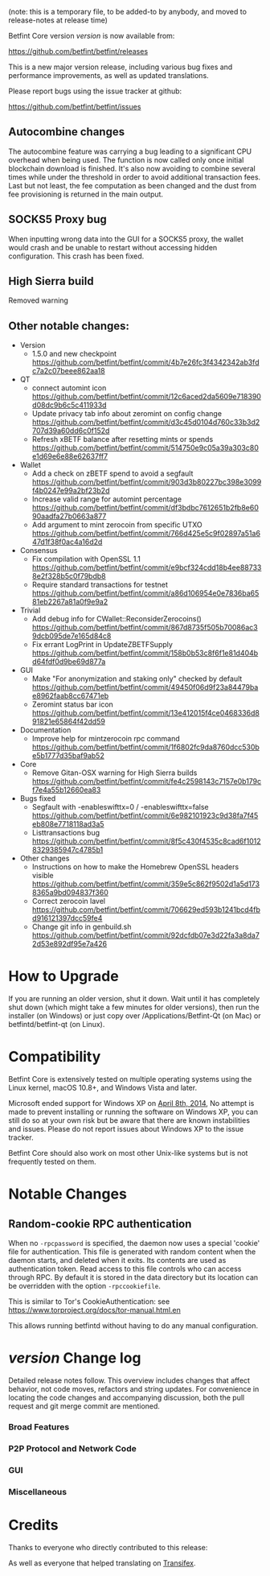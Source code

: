 (note: this is a temporary file, to be added-to by anybody, and moved to release-notes at release time)

Betfint Core version *version* is now available from:

  <https://github.com/betfint/betfint/releases>

This is a new major version release, including various bug fixes and
performance improvements, as well as updated translations.

Please report bugs using the issue tracker at github:

  <https://github.com/betfint/betfint/issues>

Autocombine changes
---------------------------------
The autocombine feature was carrying a bug leading to a significant CPU overhead
when being used. The function is now called only once initial blockchain
download is finished. It's also now avoiding to combine several times while
under the threshold in order to avoid additional transaction fees. Last but not
least, the fee computation as been changed and the dust from fee provisioning
is returned in the main output.


SOCKS5 Proxy bug
---------------------------------
When inputting wrong data into the GUI for a SOCKS5 proxy, the wallet would
crash and be unable to restart without accessing hidden configuration.
This crash has been fixed.

High Sierra build
-----------------
Removed warning

Other notable changes:
----------------------
- Version
  - 1.5.0 and new checkpoint https://github.com/betfint/betfint/commit/4b7e26fc3f4342342ab3fdc7a2c07beee862aa18
- QT
   - connect automint icon https://github.com/betfint/betfint/commit/12c6aced2da5609e718390d08dc9b6c5c411933d
  - Update privacy tab info about zeromint on config change https://github.com/betfint/betfint/commit/d3c45d0104d760c33b3d2707d39a60dd6c0f152d
  - Refresh xBETF balance after resetting mints or spends https://github.com/betfint/betfint/commit/514750e9c05a39a303c80e1d69e6e88e62637ff7
- Wallet 
  - Add a check on zBETF spend to avoid a segfault https://github.com/betfint/betfint/commit/903d3b80227bc398e3099f4b0247e99a2bf23b2d
  - Increase valid range for automint percentage https://github.com/betfint/betfint/commit/df3bdbc7612651b2fb8e6090aadfa27b0663a877
  - Add argument to mint zerocoin from specific UTXO https://github.com/betfint/betfint/commit/766d425e5c9f02897a51a647d1f38f0ac4a16d2d
- Consensus
  - Fix compilation with OpenSSL 1.1 https://github.com/betfint/betfint/commit/e9bcf324cdd18b4ee887338e2f328b5c0f79bdb8
  - Require standard transactions for testnet https://github.com/betfint/betfint/commit/a86d106954e0e7836ba6581eb2267a81a0f9e9a2
- Trivial
  - Add debug info for CWallet::ReconsiderZerocoins() https://github.com/betfint/betfint/commit/867d8735f505b70086ac39dcb095de7e165d84c8
  - Fix errant LogPrint in UpdateZBETFSupply https://github.com/betfint/betfint/commit/158b0b53c8f6f1e81d404bd64fdf0d9be69d877a
- GUI
  - Make "For anonymization and staking only" checked by default https://github.com/betfint/betfint/commit/49450f06d9f23a84479bae8962faab8cc67471eb
  - Zeromint status bar icon https://github.com/betfint/betfint/commit/13e412015f4ce0468336d891821e65864f42dd59
- Documentation
  - Improve help for mintzerocoin rpc command https://github.com/betfint/betfint/commit/1f6802fc9da8760dcc530be5b1777d35baf9ab52
- Core
  - Remove Gitan-OSX warning for High Sierra builds https://github.com/betfint/betfint/commit/fe4c2598143c7157e0b179cf7e4a55b12660ea83
- Bugs fixed
  - Segfault with -enableswifttx=0 / -enableswifttx=false https://github.com/betfint/betfint/commit/6e982101923c9d38fa7f45eb808e7718118ad3a5
  - Listtransactions bug https://github.com/betfint/betfint/commit/8f5c430f4535c8cad6f10128329385947c4785b1
- Other changes
  - Instructions on how to make the Homebrew OpenSSL headers visible https://github.com/betfint/betfint/commit/359e5c862f9502d1a5d1738365a9bd094837f360
  - Correct zerocoin lavel https://github.com/betfint/betfint/commit/706629ed593b1241bcd4fbd916121397dcc59fe4
  - Change git info in genbuild.sh https://github.com/betfint/betfint/commit/92dcfdb07e3d22fa3a8da72d53e892df95e7a426


How to Upgrade
==============

If you are running an older version, shut it down. Wait until it has completely shut down (which might take a few minutes for older versions), then run the installer (on Windows) or just copy over /Applications/Betfint-Qt (on Mac) or betfintd/betfint-qt (on Linux).

Compatibility
==============

Betfint Core is extensively tested on multiple operating systems using
the Linux kernel, macOS 10.8+, and Windows Vista and later.

Microsoft ended support for Windows XP on [April 8th, 2014](https://www.microsoft.com/en-us/WindowsForBusiness/end-of-xp-support),
No attempt is made to prevent installing or running the software on Windows XP, you
can still do so at your own risk but be aware that there are known instabilities and issues.
Please do not report issues about Windows XP to the issue tracker.

Betfint Core should also work on most other Unix-like systems but is not
frequently tested on them.

Notable Changes
===============

Random-cookie RPC authentication
---------------------------------

When no `-rpcpassword` is specified, the daemon now uses a special 'cookie'
file for authentication. This file is generated with random content when the
daemon starts, and deleted when it exits. Its contents are used as
authentication token. Read access to this file controls who can access through
RPC. By default it is stored in the data directory but its location can be
overridden with the option `-rpccookiefile`.

This is similar to Tor's CookieAuthentication: see
https://www.torproject.org/docs/tor-manual.html.en

This allows running betfintd without having to do any manual configuration.


*version* Change log
=================

Detailed release notes follow. This overview includes changes that affect
behavior, not code moves, refactors and string updates. For convenience in locating
the code changes and accompanying discussion, both the pull request and
git merge commit are mentioned.

### Broad Features
### P2P Protocol and Network Code
### GUI
### Miscellaneous

Credits
=======

Thanks to everyone who directly contributed to this release:


As well as everyone that helped translating on [Transifex](https://www.transifex.com/projects/p/betfint-translations/).
